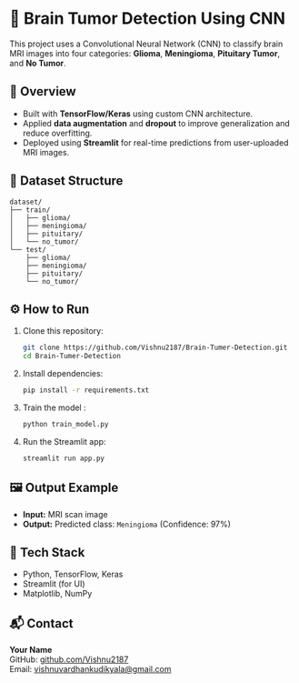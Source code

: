 
# 🧠 Brain Tumor Detection Using CNN

This project uses a Convolutional Neural Network (CNN) to classify brain MRI images into four categories: **Glioma**, **Meningioma**, **Pituitary Tumor**, and **No Tumor**.

## 📌 Overview

- Built with **TensorFlow/Keras** using custom CNN architecture.
- Applied **data augmentation** and **dropout** to improve generalization and reduce overfitting.
- Deployed using **Streamlit** for real-time predictions from user-uploaded MRI images.

## 📁 Dataset Structure

```
dataset/
├── train/
│   ├── glioma/
│   ├── meningioma/
│   ├── pituitary/
│   └── no_tumor/
└── test/
    ├── glioma/
    ├── meningioma/
    ├── pituitary/
    └── no_tumor/
```

## ⚙️ How to Run

1. Clone this repository:
   ```bash
   git clone https://github.com/Vishnu2187/Brain-Tumer-Detection.git
   cd Brain-Tumer-Detection
   ```

2. Install dependencies:
   ```bash
   pip install -r requirements.txt
   ```

3. Train the model :
   ```python
   python train_model.py
   ```

4. Run the Streamlit app:
   ```bash
   streamlit run app.py
   ```

## 🖼️ Output Example

- **Input:** MRI scan image  
- **Output:** Predicted class: `Meningioma` (Confidence: 97%)

## 📌 Tech Stack

- Python, TensorFlow, Keras
- Streamlit (for UI)
- Matplotlib, NumPy

## 📬 Contact

**Your Name**  
GitHub: [github.com/Vishnu2187](https://github.com/Vishnu2187)  
Email: vishnuvardhankudikyala@gmail.com
